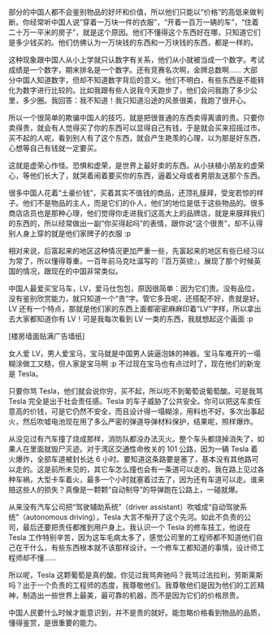 部分的中国人都不会鉴别物品的好坏和价值，所以他们只能以“价格”的高低来做判断。你经常听中国人说“穿着一万块一件的衣服”，“开着一百万一辆的车”，“住着二十万一平米的房子”，就是这个原因。他们不懂得这个东西好在哪，只知道它们是多少钱买的。他们仿佛认为一万块钱的东西和一万块钱的东西，都是一样的。

这种现象跟中国人从小上学就只认数字有关系，他们从小就被当成一个数字。考试成绩是一个数字，期末排名是一个数字。还有竞赛名次啊，金牌总数啊…… 大部分中国人知道数字，但却不知道数字背后的意义。他们不明白，有些东西是不能转化为数字进行比较的。比如我跟有些人说我今天跑步了，他们会问我跑了多少公里，多少圈。我回答：我不知道！我只知道沿途的风景很美，我跑了很开心。

所以一个很简单的欺骗中国人的技巧，就是把很普通的东西卖得离谱的贵。只要你卖得贵，就会有人觉得买了你的东西可以显得自己有钱，于是就会买来招摇过市。买不起的人呢，看到别人有了这个东西，就会产生艳羡的心理，以为那是好东西，心想等自己有钱就一定要买。

这就是虚荣心作怪。恐惧和虚荣，是世界上最好卖的东西。从小扶植小朋友的虚荣心，等他们长大了，就哭着闹着要买你的东西，逼着父母或者男朋友送那个东西。

很多中国人花着“土豪价钱”，买着其实不值钱的商品，还顶礼膜拜，受宠若惊的样子。他们不是物品的主人，而是它们的仆人，他们的地位是低于这些物品的。很多商店店员也是那种心理，他们觉得你走进我们这高大上的品牌店，就是来膜拜我们的东西的，所以经常做出一副“你买得起吗”的表情，跟你说“这个很贵”，却不认得别人身上穿的就是他们家牌子的衣服 :p

相对来说，后富起来的地区这种情况更加严重一些，先富起来的地区有些已经习以为常了，所以懂得尊重。一百年前马克吐温写的『百万英镑』，展现了那个时候英国的情况，跟现在的中国非常类似。

中国人最爱买宝马车，LV，爱马仕包包，原因很简单：因为它们贵。没有品位，没有鉴别欣赏能力，就只知道一个“贵”字。管它多丑呢，还搭配不好，贵就是好。LV 还有一个特点，那就是他们家的东西上面都密密麻麻印着“LV”字样，所以拿出去大家都知道你有 LV！可是我每次看到 LV 一类的东西，我就想起这个画面 :p

[楼房墙面贴满广告墙纸]

女人爱 LV，男人爱宝马，宝马就是中国男人装逼泡妹的神器。宝马车难开的一塌糊涂做工又糙，但人家是宝马啊 :p 不过现在宝马也有点过时了，现在他们的新宠是 Tesla。

只要你骂 Tesla，他们就会说你穷，买不起，所以吃不到葡萄说葡萄酸。可是我骂 Tesla 完全是出于社会责任感。Tesla 的车子威胁了公共安全。你可以把这车卖任意高的价钱，可是它仍然不安全，而且设计得一塌糊涂，用料也不好。多次出事起火，然后吹嘘电池现在用了多么严密的弹道导弹材料保护，结果呢，照样爆炸。

从没见过有汽车撞了烧成那样，消防队都没办法灭火。整个车头都烧掉消失了，如果人在里面就毁尸灭迹。对于湾区交通性命攸关的 101 公路，因为一辆 Tesla 着火爆炸，全部车道被封长达 6 小时。要知道这条路要是塞了，基本没有其他路可以走的。这是前所未见的，其它车怎么撞也会有一条道可以走的。我在路上见过各种车祸，大型卡车着火，最多一个小时就塞着过去了，因为还有车道可以走。谁来赔这些人的损失？真像是一颗颗“自动制导”的导弹跑在公路上，一碰就爆。

从来没有汽车公司把“驾驶辅助系统”（driver assistant）吹嘘成“自动驾驶系统”（autonomous driving），Tesla 大言不惭开了这个先河。如此不负责的公司，最后还要把责任都推到用户身上。我认识一个 Tesla 的修车技工，他说在 Tesla 工作特别辛苦，因为这车毛病太多了，感觉公司里的工程师都不知道他们自己在干什么，有些东西根本就不该那样设计。一个修车工都知道的事情，设计师工程师却不懂……

所以呢，Tesla 这颗葡萄是真的酸。你见过我骂奔驰吗？我骂过法拉利，劳斯莱斯吗？出于一个负责的工程师的态度，我尊敬他们。我尊敬他们是因为他们的工匠精神，制造出一些世界上最美，最可靠的机器，而不是因为它们的价格昂贵。

中国人民要什么时候才能意识到，并不是贵的就好。能忽略价格看到物品的品质，懂得鉴赏，是很重要的能力。

